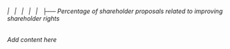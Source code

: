 ###### |   |   |   |   |   ├── Percentage of shareholder proposals related to improving shareholder rights

*Add content here*